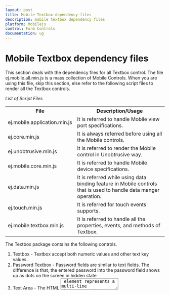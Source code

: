 ```yaml
---
layout: post
title: Mobile-Textbox-dependency-files
description: mobile textbox dependency files
platform: Mobilejs
control: Form Controls
documentation: ug
---
```


# Mobile Textbox dependency files

This section deals with the dependency files for all Textbox control. The file ej.mobile.all.min.js is a mass collection of Mobile Controls. When you are using this file, skip this section, else refer to the following script files to render all the Textbox controls.

_List of Script Files_

<table>
<tr>
<th>
File</th><th>
Description/Usage</th></tr>
<tr>
<td>
ej.mobile.application.min.js</td><td>
It is referred to handle Mobile view port specifications.</td></tr>
<tr>
<td>
ej.core.min.js</td><td>
It is always referred before using all the Mobile controls.</td></tr>
<tr>
<td>
ej.unobtrusive.min.js</td><td>
It is referred to render the Mobile control in Unobtrusive way.</td></tr>
<tr>
<td>
ej.mobile.core.min.js</td><td>
It is referred to handle Mobile device specifications.</td></tr>
<tr>
<td>
ej.data.min.js</td><td>
It is referred while using data binding feature in Mobile controls that is used to handle data manger operation.</td></tr>
<tr>
<td>
ej.touch.min.js</td><td>
It is referred for touch events supports.</td></tr>
<tr>
<td>
ej.mobile.textbox.min.js</td><td>
It is referred to handle all the properties, events, and methods of Textbox.</td></tr>
</table>


The Textbox package contains the following controls.

1. Textbox - Textbox accept both numeric values and other text key values. 
2. Password Textbox - Password fields are similar to text fields. The difference is that, the entered password into the password field shows up as dots on the screen in hidden state 
3. Text Area - The HTML <textarea> element represents a multi-line plain-text editing control.
4. Mask Edit Textbox - The Masked Edit control provides restricted data input as well as formatted data output. It generally behaves as a standard text box control with enhancements for optional masked input and formatted output. When you do not use an input mask, the Masked Edit control behaves much like a standard text box. 



